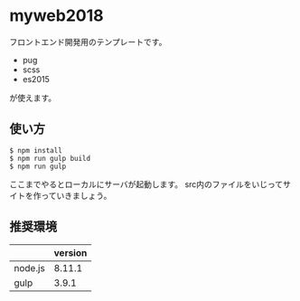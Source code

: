 # myweb2018

フロントエンド開発用のテンプレートです。

* pug
* scss
* es2015

が使えます。

## 使い方

```
$ npm install
$ npm run gulp build
$ npm run gulp
```

ここまでやるとローカルにサーバが起動します。
src内のファイルをいじってサイトを作っていきましょう。

## 推奨環境

|    | version  |
| ---- | ---- |
|  node.js  |  8.11.1  |
|  gulp  | 3.9.1  |
